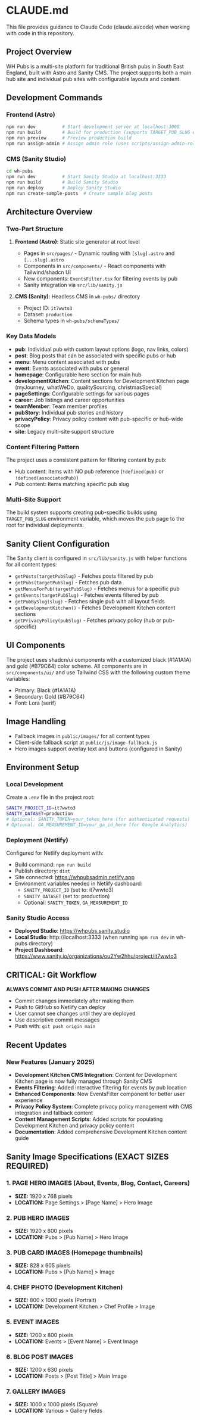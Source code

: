 # CLAUDE.md

This file provides guidance to Claude Code (claude.ai/code) when working with code in this repository.

## Project Overview

WH Pubs is a multi-site platform for traditional British pubs in South East England, built with Astro and Sanity CMS. The project supports both a main hub site and individual pub sites with configurable layouts and content.

## Development Commands

### Frontend (Astro)
```bash
npm run dev          # Start development server at localhost:3000
npm run build        # Build for production (supports TARGET_PUB_SLUG env for pub-specific builds)
npm run preview      # Preview production build
npm run assign-admin # Assign admin role (uses scripts/assign-admin-role.js)
```

### CMS (Sanity Studio)
```bash
cd wh-pubs
npm run dev          # Start Sanity Studio at localhost:3333
npm run build        # Build Sanity Studio
npm run deploy       # Deploy Sanity Studio
npm run create-sample-posts  # Create sample blog posts
```

## Architecture Overview

### Two-Part Structure
1. **Frontend (Astro)**: Static site generator at root level
   - Pages in `src/pages/` - Dynamic routing with `[slug].astro` and `[...slug].astro`
   - Components in `src/components/` - React components with Tailwind/shadcn UI
   - New components: `EventsFilter.tsx` for filtering events by pub
   - Sanity integration via `src/lib/sanity.js`

2. **CMS (Sanity)**: Headless CMS in `wh-pubs/` directory
   - Project ID: `it7wwto3`
   - Dataset: `production`
   - Schema types in `wh-pubs/schemaTypes/`

### Key Data Models
- **pub**: Individual pub with custom layout options (logo, nav links, colors)
- **post**: Blog posts that can be associated with specific pubs or hub
- **menu**: Menu content associated with pubs
- **event**: Events associated with pubs or general
- **homepage**: Configurable hero section for main hub
- **developmentKitchen**: Content sections for Development Kitchen page (myJourney, whatWeDo, qualitySourcing, christmasSpecial)
- **pageSettings**: Configurable settings for various pages
- **career**: Job listings and career opportunities
- **teamMember**: Team member profiles
- **pubStory**: Individual pub stories and history
- **privacyPolicy**: Privacy policy content with pub-specific or hub-wide scope
- **site**: Legacy multi-site support structure

### Content Filtering Pattern
The project uses a consistent pattern for filtering content by pub:
- Hub content: Items with NO pub reference (`!defined(pub)` or `!defined(associatedPub)`)
- Pub content: Items matching specific pub slug

### Multi-Site Support
The build system supports creating pub-specific builds using `TARGET_PUB_SLUG` environment variable, which moves the pub page to the root for individual deployments.

## Sanity Client Configuration
The Sanity client is configured in `src/lib/sanity.js` with helper functions for all content types:
- `getPosts(targetPubSlug)` - Fetches posts filtered by pub
- `getPubs(targetPubSlug)` - Fetches pub data
- `getMenusForPub(targetPubSlug)` - Fetches menus for a specific pub
- `getEvents(targetPubSlug)` - Fetches events filtered by pub
- `getPubBySlug(slug)` - Fetches single pub with all layout fields
- `getDevelopmentKitchen()` - Fetches Development Kitchen content sections
- `getPrivacyPolicy(pubSlug)` - Fetches privacy policy (hub or pub-specific)

## UI Components
The project uses shadcn/ui components with a customized black (#1A1A1A) and gold (#B79C64) color scheme. All components are in `src/components/ui/` and use Tailwind CSS with the following custom theme variables:
- Primary: Black (#1A1A1A)
- Secondary: Gold (#B79C64)
- Font: Lora (serif)

## Image Handling
- Fallback images in `public/images/` for all content types
- Client-side fallback script at `public/js/image-fallback.js`
- Hero images support overlay text and buttons (configured in Sanity)

## Environment Setup

### Local Development
Create a `.env` file in the project root:
```bash
SANITY_PROJECT_ID=it7wwto3
SANITY_DATASET=production
# Optional: SANITY_TOKEN=your_token_here (for authenticated requests)
# Optional: GA_MEASUREMENT_ID=your_ga_id_here (for Google Analytics)
```

### Deployment (Netlify)
Configured for Netlify deployment with:
- Build command: `npm run build`
- Publish directory: `dist`
- Site connected: https://whpubsadmin.netlify.app
- Environment variables needed in Netlify dashboard:
  - `SANITY_PROJECT_ID` (set to: it7wwto3)
  - `SANITY_DATASET` (set to: production)
  - Optional: `SANITY_TOKEN`, `GA_MEASUREMENT_ID`

### Sanity Studio Access
- **Deployed Studio**: https://whpubs.sanity.studio
- **Local Studio**: http://localhost:3333 (when running `npm run dev` in wh-pubs directory)
- **Project Dashboard**: https://www.sanity.io/organizations/ou2Yw2hhu/project/it7wwto3

## CRITICAL: Git Workflow
**ALWAYS COMMIT AND PUSH AFTER MAKING CHANGES**
- Commit changes immediately after making them
- Push to GitHub so Netlify can deploy
- User cannot see changes until they are deployed
- Use descriptive commit messages
- Push with: `git push origin main`

## Recent Updates

### New Features (January 2025)
- **Development Kitchen CMS Integration**: Content for Development Kitchen page is now fully managed through Sanity CMS
- **Events Filtering**: Added interactive filtering for events by pub location
- **Enhanced Components**: New EventsFilter component for better user experience
- **Privacy Policy System**: Complete privacy policy management with CMS integration and fallback content
- **Content Management Scripts**: Added scripts for populating Development Kitchen and privacy policy content
- **Documentation**: Added comprehensive Development Kitchen content guide

## Sanity Image Specifications (EXACT SIZES REQUIRED)

### 1. PAGE HERO IMAGES (About, Events, Blog, Contact, Careers)
- **SIZE:** 1920 x 768 pixels
- **LOCATION:** Page Settings > [Page Name] > Hero Image

### 2. PUB HERO IMAGES
- **SIZE:** 1920 x 800 pixels  
- **LOCATION:** Pubs > [Pub Name] > Hero Image

### 3. PUB CARD IMAGES (Homepage thumbnails)
- **SIZE:** 828 x 605 pixels
- **LOCATION:** Pubs > [Pub Name] > Image

### 4. CHEF PHOTO (Development Kitchen)
- **SIZE:** 800 x 1000 pixels (Portrait)
- **LOCATION:** Development Kitchen > Chef Profile > Image

### 5. EVENT IMAGES
- **SIZE:** 1200 x 800 pixels
- **LOCATION:** Events > [Event Name] > Event Image

### 6. BLOG POST IMAGES  
- **SIZE:** 1200 x 630 pixels
- **LOCATION:** Posts > [Post Title] > Main Image

### 7. GALLERY IMAGES
- **SIZE:** 1000 x 1000 pixels (Square)
- **LOCATION:** Various > Gallery fields